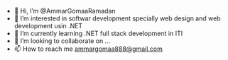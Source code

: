 - 👋 Hi, I’m @AmmarGomaaRamadan
- 👀 I’m interested in softwar development specially web design and web development usin .NET 
- 🌱 I’m currently learning .NET full stack development in ITI 
- 💞️ I’m looking to collaborate on ...
- 📫 How to reach me ammargomaa888@gmail.com

<!---
AmmarGomaaRamadan/AmmarGomaaRamadan is a ✨ special ✨ repository because its `README.md` (this file) appears on your GitHub profile.
You can click the Preview link to take a look at your changes.
--->
